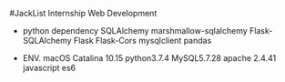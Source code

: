 #JackList Internship Web Development

 * python dependency
 SQLAlchemy
 marshmallow-sqlalchemy
 Flask-SQLAlchemy
 Flask
 Flask-Cors
 mysqlclient
 pandas
 
 * ENV.
 macOS Catalina 10.15
 python3.7.4
 MySQL5.7.28
 apache 2.4.41
 javascript es6


